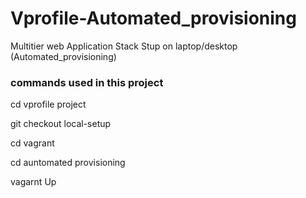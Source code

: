 # Vprofile-Automated_provisioning
Multitier web Application Stack Stup on laptop/desktop (Automated_provisioning)
### commands used in this project

cd vprofile project

git checkout local-setup

cd vagrant

cd auntomated provisioning 

vagarnt Up
